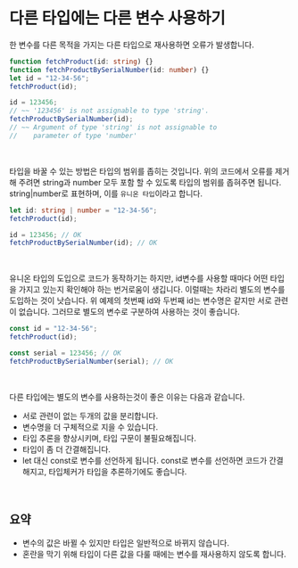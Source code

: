 # 다른 타입에는 다른 변수 사용하기

한 변수를 다른 목적을 가지는 다른 타입으로 재사용하면 오류가 발생합니다.

```ts
function fetchProduct(id: string) {}
function fetchProductBySerialNumber(id: number) {}
let id = "12-34-56";
fetchProduct(id);

id = 123456;
// ~~ '123456' is not assignable to type 'string'.
fetchProductBySerialNumber(id);
// ~~ Argument of type 'string' is not assignable to
//    parameter of type 'number'
```

</br>

타입을 바꿀 수 있는 방법은 타입의 범위를 좁히는 것입니다. 위의 코드에서 오류를 제거해 주려면 string과 number 모두 포함 할 수 있도록 타입의 범위를 좁혀주면 됩니다. string|number로 표현하며, 이를 `유니온 타입`이라고 합니다.

```ts
let id: string | number = "12-34-56";
fetchProduct(id);

id = 123456; // OK
fetchProductBySerialNumber(id); // OK
```

</br>

유니온 타입의 도입으로 코드가 동작하기는 하지만, id변수를 사용할 때마다 어떤 타입을 가지고 있는지 확인해야 하는 번거로움이 생깁니다. 이럴때는 차라리 별도의 변수를 도입하는 것이 낫습니다. 위 예제의 첫번째 id와 두번째 id는 변수명은 같지만 서로 관련이 없습니다. 그러므로 별도의 변수로 구분하여 사용하는 것이 좋습니다.

```ts
const id = "12-34-56";
fetchProduct(id);

const serial = 123456; // OK
fetchProductBySerialNumber(serial); // OK
```

</br>

다른 타입에는 별도의 변수를 사용하는것이 좋은 이유는 다음과 같습니다.

- 서로 관련이 없는 두개의 값을 분리합니다.
- 변수명을 더 구체적으로 지을 수 있습니다.
- 타입 추론을 향상시키며, 타입 구문이 불필요해집니다.
- 타입이 좀 더 간결해집니다.
- let 대신 const로 변수를 선언하게 됩니다. const로 변수를 선언하면 코드가 간결해지고, 타입체커가 타입을 추론하기에도 좋습니다.

</br>

## 요약

- 변수의 값은 바뀔 수 있지만 타입은 일반적으로 바뀌지 않습니다.
- 혼란을 막기 위해 타입이 다른 값을 다룰 때에는 변수를 재사용하지 않도록 합니다.
